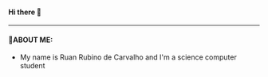 #### Hi there 👋
___
#### 💭ABOUT ME:
- My name is Ruan Rubino de Carvalho and I'm a science computer student



